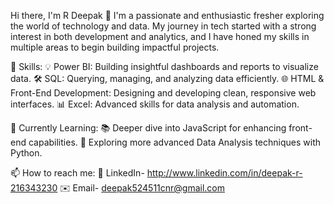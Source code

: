 Hi there, I'm R Deepak 👋
I'm a passionate and enthusiastic fresher exploring the world of technology and data.
My journey in tech started with a strong interest in both development and analytics, and I have honed my skills in multiple areas to begin building impactful projects.

🚀 Skills:
💡 Power BI: Building insightful dashboards and reports to visualize data. 
🛠️ SQL: Querying, managing, and analyzing data efficiently.
🌐 HTML & Front-End Development: Designing and developing clean, responsive web interfaces. 
📊 Excel: Advanced skills for data analysis and automation.

🌱 Currently Learning: 
📚 Deeper dive into JavaScript for enhancing front-end capabilities. 
🐍 Exploring more advanced Data Analysis techniques with Python.

📫 How to reach me:
🔗 LinkedIn- http://www.linkedin.com/in/deepak-r-216343230
✉️ Email- deepak524511cnr@gmail.com
